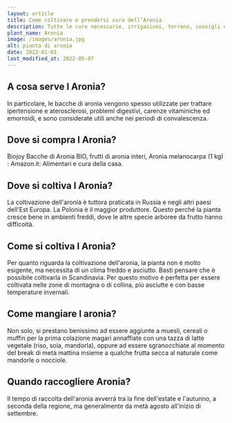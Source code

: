 ```yaml
---
layout: article
title: Come coltivare e prendersi cura dell’Aronia
description: Tutte le cure necessarie, irrigazioni, terreno, consigli e molto altro sulla coltivazione dell’Aronia
plant_name: Aronia
image: /images/aronia.jpg
alt: pianta di aronia
date: 2022-01-01
last_modified_at: 2022-05-07
---
```


## A cosa serve l Aronia?

In particolare, le bacche di aronia vengono spesso utilizzate per trattare ipertensione e aterosclerosi, problemi digestivi, carenze vitaminiche ed emorroidi, e sono considerate utili anche nei periodi di convalescenza.

## Dove si compra l Aronia?

Biojoy Bacche di Aronia BIO, frutti di aronia interi, Aronia melanocarpa (1 kg) : Amazon.it: Alimentari e cura della casa.

## Dove si coltiva l Aronia?

La coltivazione dell'aronia è tuttora praticata in Russia e negli altri paesi dell'Est Europa. La Polonia è il maggior produttore. Questo perché la pianta cresce bene in ambienti freddi, dove le altre specie arboree da frutto hanno difficoltà.

## Come si coltiva l Aronia?

Per quanto riguarda la coltivazione dell'aronia, la pianta non è molto esigente, ma necessita di un clima freddo e asciutto. Basti pensare che è possibile coltivarla in Scandinavia. Per questo motivo è perfetta per essere coltivata nelle zone di montagna o di collina, più asciutte e con basse temperature invernali.

## Come mangiare l aronia?

Non solo, si prestano benissimo ad essere aggiunte a muesli, cereali o muffin per la prima colazione magari annaffiate con una tazza di latte vegetale (riso, soia, mandorla), oppure ad essere sgranocchiate al momento del break di metà mattina insieme a qualche frutta secca al naturale come mandorle o nocciole.

## Quando raccogliere Aronia?

Il tempo di raccolta dell'aronia avverrà tra la fine dell'estate e l'autunno, a seconda della regione, ma generalmente da metà agosto all'inizio di settembre.

